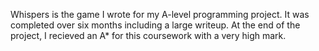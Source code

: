 Whispers is the game I wrote for my A-level programming project.
It was completed over six months including a large writeup.
At the end of the project, I recieved an A* for this coursework with a very high mark.
